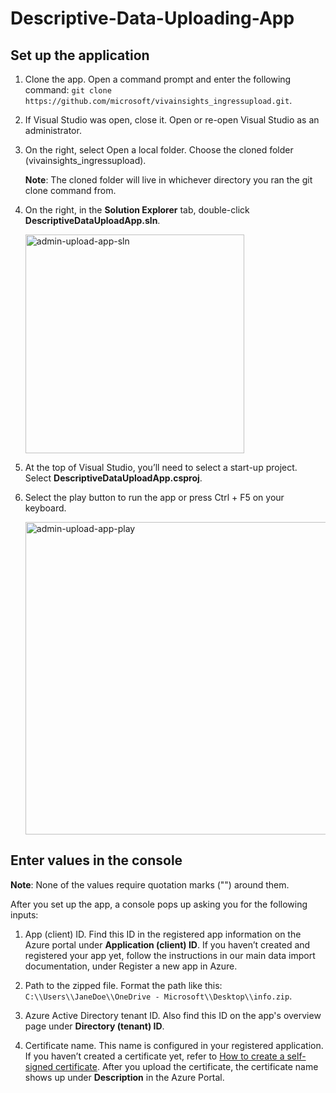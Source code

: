 # Descriptive-Data-Uploading-App

## Set up the application

1.	Clone the app. Open a command prompt and enter the following command: `git clone https://github.com/microsoft/vivainsights_ingressupload.git`.
2.	If Visual Studio was open, close it. Open or re-open Visual Studio as an administrator.
3.	On the right, select Open a local folder. Choose the cloned folder (vivainsights_ingressupload). 
   
    **Note**: The cloned folder will live in whichever directory you ran the git clone command from.
   
4.	On the right, in the **Solution Explorer** tab, double-click **DescriptiveDataUploadApp.sln**.

      <img width="350" alt="admin-upload-app-sln" src="https://user-images.githubusercontent.com/98846621/229250984-54df60e1-5249-4cd2-9f04-6272d63143a1.png">
      
5.	At the top of Visual Studio, you’ll need to select a start-up project. Select **DescriptiveDataUploadApp.csproj**.

6.	Select the play button to run the app or press Ctrl + F5 on your keyboard. 

      <img width="500" alt="admin-upload-app-play" src="https://user-images.githubusercontent.com/98846621/229251160-49ed137a-d3d2-4dc4-9035-d8679fe0e06b.png">

## Enter values in the console

**Note**: None of the values require quotation marks ("") around them.

After you set up the app, a console pops up asking you for the following inputs: 
1.	App (client) ID. Find this ID in the registered app information on the Azure portal under **Application (client) ID**. If you haven’t created and registered your app yet, follow the instructions in our main data import documentation, under Register a new app in Azure.

2.	Path to the zipped file. Format the path like this: `C:\\Users\\JaneDoe\\OneDrive - Microsoft\\Desktop\\info.zip`.

3.	Azure Active Directory tenant ID. Also find this ID on the app's overview page under **Directory (tenant) ID**.

4.	Certificate name. This name is configured in your registered application. If you haven’t created a certificate yet, refer to [How to create a self-signed certificate](https://learn.microsoft.com/azure/active-directory/develop/howto-create-self-signed-certificate). After you upload the certificate, the certificate name shows up under **Description** in the Azure Portal. 
